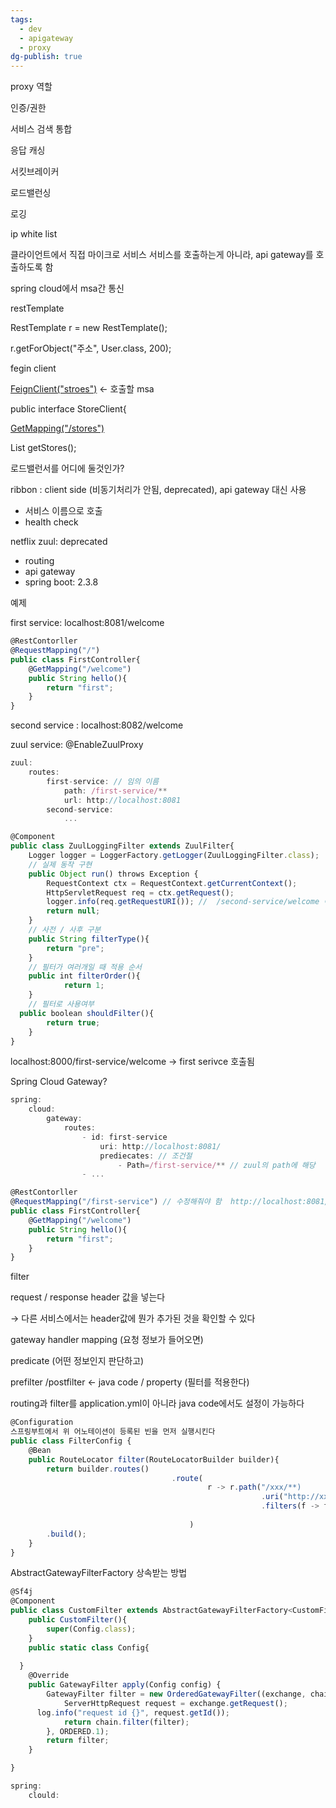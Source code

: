 ```yaml
---
tags:
  - dev
  - apigateway
  - proxy
dg-publish: true
---
```


proxy 역할

인증/권한 

서비스 검색 통합

응답 캐싱

서킷브레이커

로드밸런싱

로깅

ip white list 

클라이언트에서 직접 마이크로 서비스 서비스를 호출하는게 아니라, api gateway를 호출하도록 함 

spring cloud에서 msa간 통신

restTemplate

RestTemplate r = new RestTemplate();

r.getForObject("주소", User.class, 200);

fegin client

[FeignClient("stroes")](API%20Gateway%20Service%20ea73b6b3c6b34f9492e15b5da4e181ab/FeignClient(%20stroes%20)%201fa71b5c014a4442a8739c77ce3ea801.md) ← 호출할 msa 

public interface StoreClient{

[GetMapping("/stores")](API%20Gateway%20Service%20ea73b6b3c6b34f9492e15b5da4e181ab/GetMapping(%20stores%20)%206b49865455464a93af4fc8a5f00d32ff.md) 

List<Store> getStores();

로드밸런서를 어디에 둘것인가?

ribbon : client side (비동기처리가 안됨, deprecated), api gateway 대신 사용

- 서비스 이름으로 호출
- health check

netflix zuul: deprecated 

- routing
- api gateway
- spring boot: 2.3.8

예제

first service: localhost:8081/welcome

```jsx
@RestContorller
@RequestMapping("/")
public class FirstController{
	@GetMapping("/welcome")
	public String hello(){
		return "first";
	}
} 
```

second service : localhost:8082/welcome

zuul service: @EnableZuulProxy 

```jsx
zuul:
	routes:
		first-service: // 임의 이름
			path: /first-service/**
			url: http://localhost:8081
		second-service:
			...
```

```jsx
@Component
public class ZuulLoggingFilter extends ZuulFilter{
	Logger logger = LoggerFactory.getLogger(ZuulLoggingFilter.class);
	// 실제 동작 구현
	public Object run() throws Exception {
		RequestContext ctx = RequestContext.getCurrentContext();
		HttpServletRequest req = ctx.getRequest();
		logger.info(req.getRequestURI()); //  /second-service/welcome 이 출력
		return null;
	}
	// 사전 / 사후 구분
	public String filterType(){
		return "pre";
	}
	// 필터가 여러개일 때 적용 순서
	public int filterOrder(){
			return 1;
	}
	// 필터로 사용여부
  public boolean shouldFilter(){
		return true;
	}
}
```

localhost:8000/first-service/welcome → first serivce 호출됨

Spring Cloud Gateway?

```jsx
spring:
	cloud:
		gateway:
			routes:
				- id: first-service
					uri: http://localhost:8081/
					prediecates: // 조건절
						- Path=/first-service/** // zuul의 path에 해당
				- ...
```

```jsx
@RestContorller
@RequestMapping("/first-service") // 수정해줘야 함  http://localhost:8081/first-serivce/welcome 으로 호출할 것 이기 때문에
public class FirstController{
	@GetMapping("/welcome")
	public String hello(){
		return "first";
	}
} 
```

filter

request / response header 값을 넣는다

→ 다른 서비스에서는 header값에 뭔가 추가된 것을 확인할 수 있다

gateway handler mapping (요청 정보가 들어오면)

predicate (어떤 정보인지 판단하고)

prefilter /postfilter  ← java code / property (필터를 적용한다)

routing과 filter를 application.yml이 아니라 java code에서도 설정이 가능하다

```jsx
@Configuration
스프링부트에서 위 어노테이션이 등록된 빈을 먼저 실행시킨다
public class FilterConfig {
	@Bean
	public RouteLocator filter(RouteLocatorBuilder builder){
		return builder.routes()
									.route(
											r -> r.path("/xxx/**)
														.uri("http://xxxxx:7777")
														.filters(f -> f.addRequestHeader("headername", "headervalue")
																						.addResponseHeader("headername2","headervalue")
										)
		.build();
	}
}

```

AbstractGatewayFilterFactory 상속받는 방법

```jsx
@Sf4j
@Component
public class CustomFilter extends AbstractGatewayFilterFactory<CustomFilter.Config> {
	public CustomFilter(){
		super(Config.class);
	}
	public static class Config{
		
  }
	@Override
	public GatewayFilter apply(Config config) {
		GatewayFilter filter = new OrderedGatewayFilter((exchange, chain) -> {
			ServerHttpRequest request = exchange.getRequest();
      log.info("request id {}", request.getId());
			return chain.filter(filter);
		}, ORDERED.1);
		return filter;
	}

}
```

```jsx
spring:
	clould:
		
```